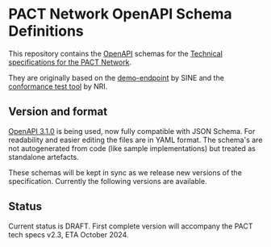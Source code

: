 # PACT Network OpenAPI Schema Definitions

This repository contains the [OpenAPI](https://www.openapis.org) schemas for the 
[Technical specifications for the PACT Network](https://github.com/wbcsd/data-exchange-protocol).

They are originally based on the [demo-endpoint](https://github.com/wbcsd/demo-endpoint) by SINE and the [conformance test tool](https://github.com/mill6-plat6aux/pathfinder-testbed) by NRI.

## Version and format

[OpenAPI 3.1.0](https://spec.openapis.org/oas/latest.html) is being used, now fully compatible with JSON Schema. 
For readability and easier editing the files are in YAML format. The schema's are not autogenerated from
code (like sample implementations) but treated as standalone artefacts.

These schemas will be kept in sync as we release new versions of the specification. Currently
the following versions are available.

## Status
Current status is DRAFT. First complete version will accompany the PACT tech specs v2.3, ETA October 2024.
